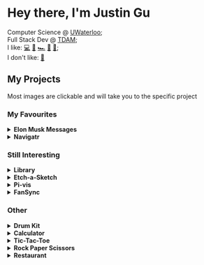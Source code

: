 # Hey there, I'm Justin Gu

Computer Science @ [UWaterloo](https://uwaterloo.ca/);<br>
Full Stack Dev @ [TDAM](https://www.linkedin.com/showcase/tdassetmanagement/);<br>
I like: 
[💻](https://github.com/JusGu)
[🎨](https://www.malikafavre.com/)
[🏎](https://www.ferrari.com/en-EN/formula1)
[🎿](https://en.wikipedia.org/wiki/Skiing)
[🚶‍](https://en.wikipedia.org/wiki/Hiking);<br>
I don't like: 
[🥭](https://www.realfruitbubbletea.com/)

## My Projects

Most images are clickable and will take you to the specific project

### My Favourites
<details>
<summary><b>Elon Musk Messages</b></summary>
Elon's text messages from the Court of Chancery’s release

<a href="https://jusgu.github.io/elon-musks-texts/"><img src="https://i.imgur.com/j4rgONL.png" width="45%" height="45%"></a>
</details>
<details>
<summary><b>Navigatr</b></summary>
Navigatr allows users to request real-time information (weather, transit times, restaurant locations) through text messaging
<a href="https://github.com/JusGu/sms_app"><img src="https://i.imgur.com/FTDJdxy.png" width="45%" height="45%"></a>
</details>

### Still Interesting

<details>
<summary><b>Library</b></summary>
Library is a great website for keeping track of all the books you've read! Plus, Library also works well on mobile! Plus, this was completely made using just HTML, CSS and JavaScript!

<a href="https://jusgu.github.io/library"><img src="https://i.imgur.com/hRd8CCS.png"></a>

</details>
<details>
<summary><b>Etch-a-Sketch</b></summary>
A simple online gridded drawing canvas with adjustable grid size. Plus, this was completely made using just HTML, CSS and JavaScript!

<a href="https://jusgu.github.io/etch-a-sketch"><img src="https://i.imgur.com/G7mpquZ.png" width="45%" height="45%"></a>

</details>
<details>
<summary><b>Pi-vis</b></summary>
Website that visualizes the approximation of PI using the Monte Carlo method.

<a href="https://jusgu.github.io/pi-vis"><img src="https://i.imgur.com/Mv91ra1.png" width="45%" height="45%"></a>

</details>
<details>
<summary><b>FanSync</b></summary>
FANSYNC connects and coordinates fans from around a stadium by displaying intricate graphics on a user's phone. It's software to transform any video into custom defined dimensions and display them on individual devices.

<a href="https://www.youtube.com/watch?v=QQZS6zPs-6o&ab_channel=JustinGu"><img src="https://i.gyazo.com/cfcf726e1cb39101952e9a5c24f711f0.gif"></a>

</details>

### Other
<details>
<summary><b>Drum Kit</b></summary>
Keyboard controlled online drum soundboard.

<a href="https://jusgu.github.io/drumkit/"><img src="https://i.imgur.com/f2e8Do8.png" width="45%" height="45%"></a>
</details>
<details>
<summary><b>Calculator</b></summary>
A simple online calculator.

<a href="https://jusgu.github.io/calculator"><img src="https://i.imgur.com/3HzNF9G.png" width="45%" height="45%"></a>
</details>
<details>
<summary><b>Tic-Tac-Toe</b></summary>
Play Tic Tac Toe with a friend on the browser!

<a href="https://jusgu.github.io/tic-tac-toe/"><img src="https://i.imgur.com/1xbD92G.png" width="45%" height="45%"></a>
</details>
</details>
<details>
<summary><b>Rock Paper Scissors</b></summary>
Play rock paper scissors against the computer up to a round of 5.

<a href="https://jusgu.github.io/rock-paper-scissors/"><img src="https://i.imgur.com/4OJW2ZI.png" width="45%" height="45%"></a>
</details>
<details>
<summary><b>Restaurant</b></summary>
A mock restaurant page that supports tabbed browsing to access About, Menu and Contact page.

<a href="https://jusgu.github.io/restaurant/"><img src="https://i.imgur.com/YLSvjsV.png" width="45%" height="45%"></a>
</details>


